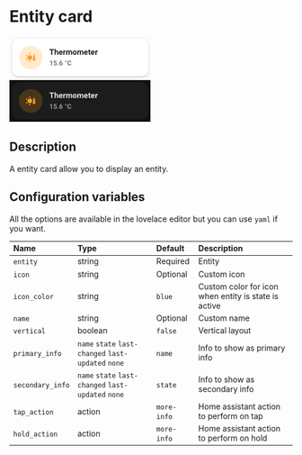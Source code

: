 # Entity card

![Entity light](../images/entity-light.png)
![Entity dark](../images/entity-dark.png)

## Description

A entity card allow you to display an entity.

## Configuration variables

All the options are available in the lovelace editor but you can use `yaml` if you want.

| Name             | Type                                                | Default     | Description                                          |
| :--------------- | :-------------------------------------------------- | :---------- | :--------------------------------------------------- |
| `entity`         | string                                              | Required    | Entity                                               |
| `icon`           | string                                              | Optional    | Custom icon                                          |
| `icon_color`     | string                                              | `blue`      | Custom color for icon when entity is state is active |
| `name`           | string                                              | Optional    | Custom name                                          |
| `vertical`       | boolean                                             | `false`     | Vertical layout                                      |
| `primary_info`   | `name` `state` `last-changed` `last-updated` `none` | `name`      | Info to show as primary info                         |
| `secondary_info` | `name` `state` `last-changed` `last-updated` `none` | `state`     | Info to show as secondary info                       |
| `tap_action`     | action                                              | `more-info` | Home assistant action to perform on tap              |
| `hold_action`    | action                                              | `more-info` | Home assistant action to perform on hold             |
